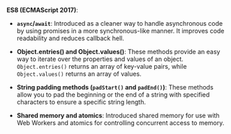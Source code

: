 **ES8 (ECMAScript 2017)**:

  - **`async`/`await`**: Introduced as a cleaner way to handle asynchronous code by using promises in a more synchronous-like manner. It improves code readability and reduces callback hell.

  - **Object.entries() and Object.values()**: These methods provide an easy way to iterate over the properties and values of an object. `Object.entries()` returns an array of key-value pairs, while `Object.values()` returns an array of values.

  - **String padding methods (`padStart()` and `padEnd()`)**: These methods allow you to pad the beginning or the end of a string with specified characters to ensure a specific string length.
  
  - **Shared memory and atomics**: Introduced shared memory for use with Web Workers and atomics for controlling concurrent access to memory.